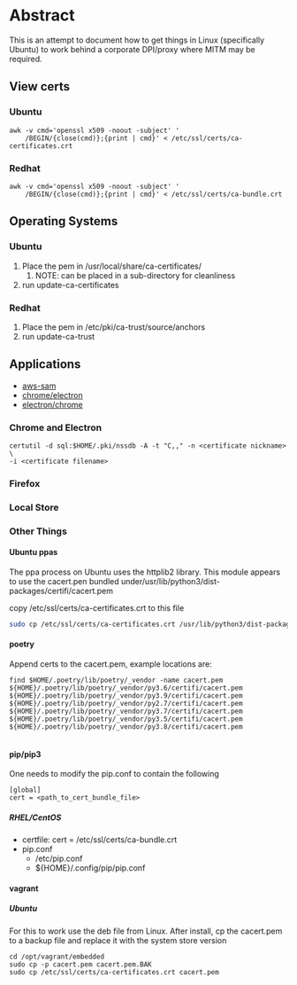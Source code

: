 # Abstract

This is an attempt to document how to get things in Linux (specifically Ubuntu)
to work behind a corporate DPI/proxy where MITM may be required.

## View certs

### Ubuntu
```
awk -v cmd='openssl x509 -noout -subject' '
    /BEGIN/{close(cmd)};{print | cmd}' < /etc/ssl/certs/ca-certificates.crt
```
### Redhat
```
awk -v cmd='openssl x509 -noout -subject' '
    /BEGIN/{close(cmd)};{print | cmd}' < /etc/ssl/certs/ca-bundle.crt
```
## Operating Systems

### Ubuntu
1. Place the pem in /usr/local/share/ca-certificates/
   1. NOTE: can be placed in a sub-directory for cleanliness 
2. run update-ca-certificates
### Redhat
1. Place the pem in /etc/pki/ca-trust/source/anchors
2. run update-ca-trust


## Applications

- [aws-sam](applications/aws-sam.md)
- [chrome/electron](applications/chrome-electron.md)
- [electron/chrome](applications/chrome-electron.md)


### Chrome and Electron

```
certutil -d sql:$HOME/.pki/nssdb -A -t "C,," -n <certificate nickname> \
-i <certificate filename>
```

### Firefox

### Local Store

### Other Things

#### Ubuntu ppas

The ppa process on Ubuntu uses the httplib2 library. This module appears to use
the cacert.pen bundled under/usr/lib/python3/dist-packages/certifi/cacert.pem

copy /etc/ssl/certs/ca-certificates.crt to this file
```bash
sudo cp /etc/ssl/certs/ca-certificates.crt /usr/lib/python3/dist-packages/certifi/cacert.pem
```
#### poetry

Append certs to the cacert.pem, example locations are:
```
find $HOME/.poetry/lib/poetry/_vendor -name cacert.pem
${HOME}/.poetry/lib/poetry/_vendor/py3.6/certifi/cacert.pem
${HOME}/.poetry/lib/poetry/_vendor/py3.9/certifi/cacert.pem
${HOME}/.poetry/lib/poetry/_vendor/py2.7/certifi/cacert.pem
${HOME}/.poetry/lib/poetry/_vendor/py3.7/certifi/cacert.pem
${HOME}/.poetry/lib/poetry/_vendor/py3.5/certifi/cacert.pem
${HOME}/.poetry/lib/poetry/_vendor/py3.8/certifi/cacert.pem


```

#### pip/pip3

One needs to modify the pip.conf to contain the following

```
[global]
cert = <path_to_cert_bundle_file>
```
##### RHEL/CentOS

- certfile: cert = /etc/ssl/certs/ca-bundle.crt
- pip.conf
  - /etc/pip.conf
  - ${HOME}/.config/pip/pip.conf

#### vagrant

##### Ubuntu 

For this to work use the deb file from Linux. After install, cp the 
cacert.pem to a backup file and replace it with the system store version

```
cd /opt/vagrant/embedded
sudo cp -p cacert.pem cacert.pem.BAK
sudo cp /etc/ssl/certs/ca-certificates.crt cacert.pem
```
